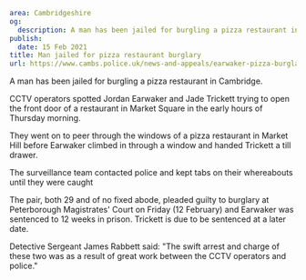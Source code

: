 ```yaml
area: Cambridgeshire
og:
  description: A man has been jailed for burgling a pizza restaurant in Cambridge.
publish:
  date: 15 Feb 2021
title: Man jailed for pizza restaurant burglary
url: https://www.cambs.police.uk/news-and-appeals/earwaker-pizza-burglary
```

A man has been jailed for burgling a pizza restaurant in Cambridge.

CCTV operators spotted Jordan Earwaker and Jade Trickett trying to open the front door of a restaurant in Market Square in the early hours of Thursday morning.

They went on to peer through the windows of a pizza restaurant in Market Hill before Earwaker climbed in through a window and handed Trickett a till drawer.

The surveillance team contacted police and kept tabs on their whereabouts until they were caught

The pair, both 29 and of no fixed abode, pleaded guilty to burglary at Peterborough Magistrates' Court on Friday (12 February) and Earwaker was sentenced to 12 weeks in prison. Trickett is due to be sentenced at a later date.

Detective Sergeant James Rabbett said: "The swift arrest and charge of these two was as a result of great work between the CCTV operators and police."
